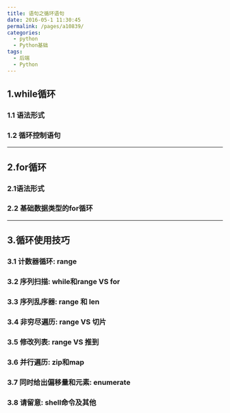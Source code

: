 ```yaml
---
title: 语句之循环语句
date: 2016-05-1 11:30:45
permalink: /pages/a10839/
categories:
  - python
  - Python基础
tags:
  - 后端
  - Python
---
```




## 1.while循环

### 1.1 语法形式



### 1.2 循环控制语句



---

## 2.for循环

### 2.1语法形式



### 2.2 基础数据类型的for循环



---

## 3.循环使用技巧

### 3.1 计数器循环: range



### 3.2 序列扫描: while和range VS for



### 3.3 序列乱序器: range 和 len



### 3.4 非穷尽遍历: range VS 切片



### 3.5 修改列表: range VS 推到



### 3.6 并行遍历: zip和map



### 3.7 同时给出偏移量和元素: enumerate



### 3.8 请留意: shell命令及其他











